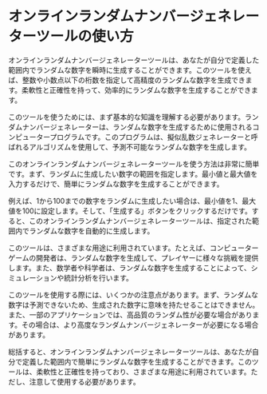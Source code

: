 オンラインランダムナンバージェネレーターツールの使い方
===========================

オンラインランダムナンバージェネレーターツールは、あなたが自分で定義した範囲内でランダムな数字を瞬時に生成することができます。このツールを使えば、整数や小数点以下の桁数を指定して高精度のランダムな数字を生成できます。柔軟性と正確性を持って、効率的にランダムな数字を生成することができます。

このツールを使うためには、まず基本的な知識を理解する必要があります。ランダムナンバージェネレーターは、ランダムな数字を生成するために使用されるコンピュータープログラムです。このプログラムは、擬似乱数ジェネレーターと呼ばれるアルゴリズムを使用して、予測不可能なランダムな数字を生成します。

このオンラインランダムナンバージェネレーターツールを使う方法は非常に簡単です。まず、ランダムに生成したい数字の範囲を指定します。最小値と最大値を入力するだけで、簡単にランダムな数字を生成することができます。

例えば、1から100までの数字をランダムに生成したい場合は、最小値を1、最大値を100に設定します。そして、「生成する」ボタンをクリックするだけです。すると、このオンラインランダムナンバージェネレーターツールは、指定された範囲内でランダムな数字を自動的に生成します。

このツールは、さまざまな用途に利用されています。たとえば、コンピューターゲームの開発者は、ランダムな数字を生成して、プレイヤーに様々な挑戦を提供します。また、数学者や科学者は、ランダムな数字を生成することによって、シミュレーションや統計分析を行います。

このツールを使用する際には、いくつかの注意点があります。まず、ランダムな数字は予測できないため、生成された数字に意味を持たせることはできません。また、一部のアプリケーションでは、高品質のランダム性が必要な場合があります。その場合は、より高度なランダムナンバージェネレーターが必要になる場合があります。

総括すると、オンラインランダムナンバージェネレーターツールは、あなたが自分で定義した範囲内で簡単にランダムな数字を生成することができます。このツールは、柔軟性と正確性を持っており、さまざまな用途に利用されています。ただし、注意して使用する必要があります。